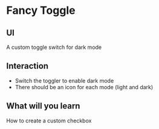 # Fancy Toggle

## UI

A custom toggle switch for dark mode

## Interaction

- Switch the toggler to enable dark mode
- There should be an icon for each mode (light and dark)

## What will you learn

How to create a custom checkbox
